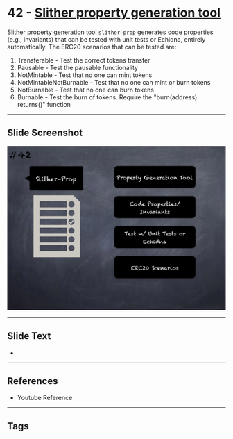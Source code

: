
# 42 - [Slither property generation tool](./Slither%20property%20generation%20tool.md)

Slither property generation tool `slither-prop` generates code properties (e.g., invariants) that can be tested with unit tests or Echidna, entirely automatically. The ERC20 scenarios that can be tested are:


1.  Transferable - Test the correct tokens transfer
2.  Pausable - Test the pausable functionality
3.  NotMintable - Test that no one can mint tokens
4.  NotMintableNotBurnable - Test that no one can mint or burn tokens
5.  NotBurnable - Test that no one can burn tokens
6.  Burnable - Test the burn of tokens. Require the "burn(address) returns()" function


___
## Slide Screenshot
![042.png](../../images/6.%20Audit%20Techniques%20and%20Tools%20101/042.png)
___
## Slide Text
- 
___
## References
- Youtube Reference
___
## Tags
